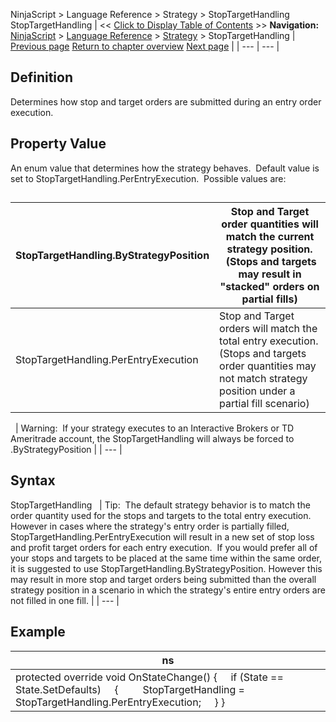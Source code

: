 ﻿
NinjaScript > Language Reference > Strategy > StopTargetHandling
StopTargetHandling
| << [Click to Display Table of Contents](stoptargethandling.md) >> **Navigation:**     [NinjaScript](ninjascript-1.md) > [Language Reference](language_reference_wip-1.md) > [Strategy](strategy-1.md) > StopTargetHandling | [Previous page](startbehavior-1.md) [Return to chapter overview](strategy-1.md) [Next page](strategybaseconverter-1.md) |
| --- | --- |
## Definition
Determines how stop and target orders are submitted during an entry order execution.  
 
## Property Value
An enum value that determines how the strategy behaves.  Default value is set to StopTargetHandling.PerEntryExecution.  Possible values are:
## 
| StopTargetHandling.ByStrategyPosition | Stop and Target order quantities will match the current strategy position.  (Stops and targets may result in "stacked" orders on partial fills) |
| --- | --- |
| StopTargetHandling.PerEntryExecution | Stop and Target orders will match the total entry execution. (Stops and targets order quantities may not match strategy position under a partial fill scenario) |

 
| Warning:  If your strategy executes to an Interactive Brokers or TD Ameritrade account, the StopTargetHandling will always be forced to .ByStrategyPosition |
| --- |

## Syntax
StopTargetHandling
 
| Tip:  The default strategy behavior is to match the order quantity used for the stops and targets to the total entry execution. However in cases where the strategy's entry order is partially filled, StopTargetHandling.PerEntryExecution will result in a new set of stop loss and profit target orders for each entry execution.  If you would prefer all of your stops and targets to be placed at the same time within the same order, it is suggested to use StopTargetHandling.ByStrategyPosition. However this may result in more stop and target orders being submitted than the overall strategy position in a scenario in which the strategy's entire entry orders are not filled in one fill. |
| --- |

## 
## Example
| ns |
| --- |
| protected override void OnStateChange() {      if (State == State.SetDefaults)      {          StopTargetHandling = StopTargetHandling.PerEntryExecution;      } } |

 
